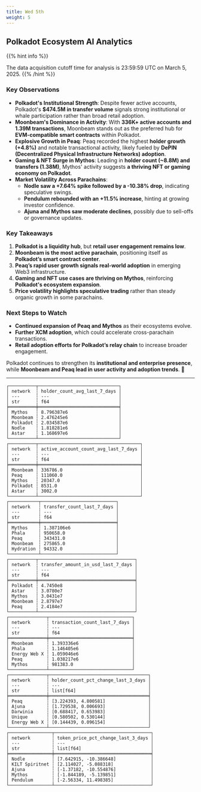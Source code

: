 ```yaml
---
title: Wed 5th
weight: 5
---
```


## **Polkadot Ecosystem AI Analytics**
{{% hint info %}}

The data acquisition cutoff time for analysis is 23:59:59 UTC on March 5, 2025.
{{% /hint %}}

### **Key Observations**
- **Polkadot's Institutional Strength**: Despite fewer active accounts, Polkadot's **$474.5M in transfer volume** signals strong institutional or whale participation rather than broad retail adoption.
- **Moonbeam's Dominance in Activity**: With **336K+ active accounts and 1.39M transactions**, Moonbeam stands out as the preferred hub for **EVM-compatible smart contracts** within Polkadot.
- **Explosive Growth in Peaq**: Peaq recorded the highest **holder growth (+4.8%)** and notable transactional activity, likely fueled by **DePIN (Decentralized Physical Infrastructure Networks) adoption**.
- **Gaming & NFT Surge in Mythos**: Leading in **holder count (~8.8M) and transfers (1.38M)**, Mythos' activity suggests **a thriving NFT or gaming economy on Polkadot**.
- **Market Volatility Across Parachains**:
  - **Nodle saw a +7.64% spike followed by a -10.38% drop**, indicating speculative swings.
  - **Pendulum rebounded with an +11.5% increase**, hinting at growing investor confidence.
  - **Ajuna and Mythos saw moderate declines**, possibly due to sell-offs or governance updates.

### **Key Takeaways**
1. **Polkadot is a liquidity hub**, but **retail user engagement remains low**.
2. **Moonbeam is the most active parachain**, positioning itself as **Polkadot’s smart contract center**.
3. **Peaq’s rapid user growth signals real-world adoption** in emerging Web3 infrastructure.
4. **Gaming and NFT use cases are thriving on Mythos**, reinforcing **Polkadot's ecosystem expansion**.
5. **Price volatility highlights speculative trading** rather than steady organic growth in some parachains.

### **Next Steps to Watch**
- **Continued expansion of Peaq and Mythos** as their ecosystems evolve.
- **Further XCM adoption**, which could accelerate cross-parachain transactions.
- **Retail adoption efforts for Polkadot’s relay chain** to increase broader engagement.

Polkadot continues to strengthen its **institutional and enterprise presence**, while **Moonbeam and Peaq lead in user activity and adoption trends**. 🚀

---

```
┌──────────┬──────────────────────────────┐
│ network  ┆ holder_count_avg_last_7_days │
│ ---      ┆ ---                          │
│ str      ┆ f64                          │
╞══════════╪══════════════════════════════╡
│ Mythos   ┆ 8.796387e6                   │
│ Moonbeam ┆ 2.476245e6                   │
│ Polkadot ┆ 2.034587e6                   │
│ Nodle    ┆ 1.818281e6                   │
│ Astar    ┆ 1.168697e6                   │
└──────────┴──────────────────────────────┘
┌──────────┬──────────────────────────────────────┐
│ network  ┆ active_account_count_avg_last_7_days │
│ ---      ┆ ---                                  │
│ str      ┆ f64                                  │
╞══════════╪══════════════════════════════════════╡
│ Moonbeam ┆ 336786.0                             │
│ Peaq     ┆ 111060.0                             │
│ Mythos   ┆ 20347.0                              │
│ Polkadot ┆ 8531.0                               │
│ Astar    ┆ 3002.0                               │
└──────────┴──────────────────────────────────────┘
┌───────────┬────────────────────────────┐
│ network   ┆ transfer_count_last_7_days │
│ ---       ┆ ---                        │
│ str       ┆ f64                        │
╞═══════════╪════════════════════════════╡
│ Mythos    ┆ 1.387106e6                 │
│ Phala     ┆ 950658.0                   │
│ Peaq      ┆ 343431.0                   │
│ Moonbeam  ┆ 275865.0                   │
│ Hydration ┆ 94332.0                    │
└───────────┴────────────────────────────┘
┌──────────┬────────────────────────────────────┐
│ network  ┆ transfer_amount_in_usd_last_7_days │
│ ---      ┆ ---                                │
│ str      ┆ f64                                │
╞══════════╪════════════════════════════════════╡
│ Polkadot ┆ 4.7450e8                           │
│ Astar    ┆ 3.0780e7                           │
│ Mythos   ┆ 3.0431e7                           │
│ Moonbeam ┆ 2.8797e7                           │
│ Peaq     ┆ 2.4184e7                           │
└──────────┴────────────────────────────────────┘
┌──────────────┬───────────────────────────────┐
│ network      ┆ transaction_count_last_7_days │
│ ---          ┆ ---                           │
│ str          ┆ f64                           │
╞══════════════╪═══════════════════════════════╡
│ Moonbeam     ┆ 1.393336e6                    │
│ Phala        ┆ 1.146405e6                    │
│ Energy Web X ┆ 1.059046e6                    │
│ Peaq         ┆ 1.038217e6                    │
│ Mythos       ┆ 981383.0                      │
└──────────────┴───────────────────────────────┘
┌──────────────┬─────────────────────────────────────┐
│ network      ┆ holder_count_pct_change_last_3_days │
│ ---          ┆ ---                                 │
│ str          ┆ list[f64]                           │
╞══════════════╪═════════════════════════════════════╡
│ Peaq         ┆ [3.224393, 4.800581]                │
│ Ajuna        ┆ [1.729538, 0.006693]                │
│ Darwinia     ┆ [0.688417, 0.653983]                │
│ Unique       ┆ [0.580502, 0.530144]                │
│ Energy Web X ┆ [0.144439, 0.096154]                │
└──────────────┴─────────────────────────────────────┘
┌────────────────┬────────────────────────────────────┐
│ network        ┆ token_price_pct_change_last_3_days │
│ ---            ┆ ---                                │
│ str            ┆ list[f64]                          │
╞════════════════╪════════════════════════════════════╡
│ Nodle          ┆ [7.642915, -10.386648]             │
│ KILT Spiritnet ┆ [2.114027, -5.088318]              │
│ Ajuna          ┆ [-1.37182, -10.554876]             │
│ Mythos         ┆ [-1.844189, -5.139851]             │
│ Pendulum       ┆ [-2.56334, 11.498385]              │
└────────────────┴────────────────────────────────────┘
```